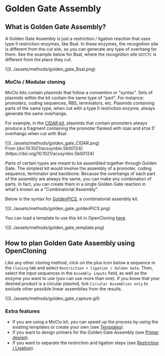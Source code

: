 # Golden Gate Assembly

## What is Golden Gate Assembly?

A Golden Gate Assembly is just a restriction / ligation reaction that uses type II restriction enzymes, like BsaI. In these enzymes, the recognition site is different from the cut site, so you can generate any type of overhang for them. See the example below for BsaI, where the recognition site `GGTCTC` is different from the place they cut.

<div markdown style="max-width: 400px" class="img-container">
![](../assets/methods/golden_gate_BsaI.png)
</div>

### MoClo / Modular cloning

MoClo kits contain plasmids that follow a convention or "syntax". Sets of plasmids within the kit contain the same type of "part". For instance: promoters, coding sequences, RBS, terminators, etc. Plasmids containing parts of the same type, when cut with a type II restriction enzyme, always generate the same overhangs.

For example, in the [CIDAR kit](https://doi.org/10.1021/acssynbio.5b00124), plasmids that contain promoters always produce a fragment containing the promoter flanked with `GGAG` and `ATGA` 5' overhangs when cut with BsaI.

<div markdown style="max-width: 400px" class="img-container">
![](../assets/methods/golden_gate_CIDAR.png)
<div markdown class="img-footer">
From [doi:10.1021/acssynbio.5b00124](https://doi.org/10.1021/acssynbio.5b00124)
</div>
</div>

Parts of certain types are meant to be assembled together through Golden Gate. The simplest kit would involve the assembly of a promoter, coding sequence, terminator and backbone. Because the overhangs of each part of the assembly are always the same, you can make any combination of parts. In fact, you can create them in a single Golden Gate reaction in what's known as a "Combinatorial Assembly".

Below is the syntax for [GoldenPiCS](https://doi.org/10.1186/s12918-017-0492-3), a combinatorial assembly kit.

<div markdown style="max-width: 800px" class="img-container">
![](../assets/methods/golden_gate_goldenPiCS.png)
</div>

You can load a template to use this kit in OpenCloning [here](https://app.opencloning.org/?source=template&key=kits-gasser-goldenpics&template=assembly_template_001.json).

<div markdown style="max-width: 800px" class="img-container">
![](../assets/methods/golden_gate_template.png)
</div>

## How to plan Golden Gate Assembly using OpenCloning

Like any other cloning method, click on the plus icon below a sequence in the `Cloning` tab and select `Restriction + ligation / Golden Gate`. Then, select the input sequences in the `Assembly inputs` field, as well as the enzyme you want to use (you can use more than one). If you know that your desired product is a circular plasmid, tick `Circular Assemblies only` to exclude other possible linear assemblies from the results.

<div markdown class="img-container">
![](../assets/methods/golden_gate_capture.gif)
</div>

### Extra features

* If you are using a MoClo kit, you can speed up the process by using the existing templates or create your own (see [Templates](../templates.md)).
* If you want to design primers for the Golden Gate Assembly (see [Primer design](../primer_design.md#primer-design-for-golden-gate-assembly)).
* If you want to separate the restriction and ligation steps (see [Restriction / Ligation](../methods/restriction_ligation.md#separate-restriction-and-ligation)).